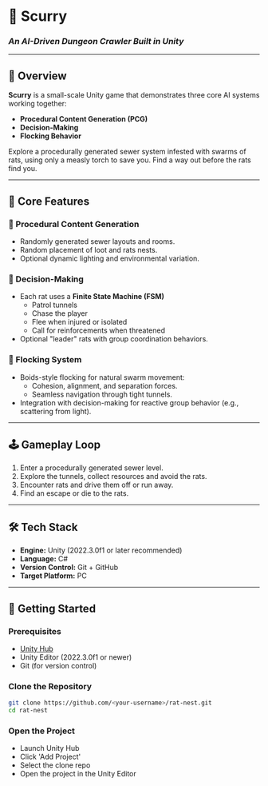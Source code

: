 # 🐀 Scurry
### *An AI-Driven Dungeon Crawler Built in Unity*

---

## 📖 Overview
**Scurry** is a small-scale Unity game that demonstrates three core AI systems working together:
- **Procedural Content Generation (PCG)**
- **Decision-Making**
- **Flocking Behavior**

Explore a procedurally generated sewer system infested with swarms of rats, using only a measly torch to save you. Find a way out before the rats find you.

---

## 🧩 Core Features

### 🧱 Procedural Content Generation
- Randomly generated sewer layouts and rooms. 
- Random placement of loot and rats nests.
- Optional dynamic lighting and environmental variation.

### 🧠 Decision-Making
- Each rat uses a **Finite State Machine (FSM)**
  - Patrol tunnels  
  - Chase the player  
  - Flee when injured or isolated  
  - Call for reinforcements when threatened  
- Optional "leader" rats with group coordination behaviors.

### 🐀 Flocking System
- Boids-style flocking for natural swarm movement:
  - Cohesion, alignment, and separation forces.  
  - Seamless navigation through tight tunnels.  
- Integration with decision-making for reactive group behavior (e.g., scattering from light).

---

## 🕹️ Gameplay Loop
1. Enter a procedurally generated sewer level.
2. Explore the tunnels, collect resources and avoid the rats.
3. Encounter rats and drive them off or run away.
4. Find an escape or die to the rats.

---

## 🛠️ Tech Stack
- **Engine:** Unity (2022.3.0f1 or later recommended)  
- **Language:** C#  
- **Version Control:** Git + GitHub  
- **Target Platform:** PC

---

## 🚀 Getting Started

### Prerequisites
- [Unity Hub](https://unity.com/download)
- Unity Editor (2022.3.0f1 or newer)
- Git (for version control)

### Clone the Repository
```bash
git clone https://github.com/<your-username>/rat-nest.git
cd rat-nest
```

### Open the Project
- Launch Unity Hub
- Click 'Add Project'
- Select the clone repo
- Open the project in the Unity Editor

